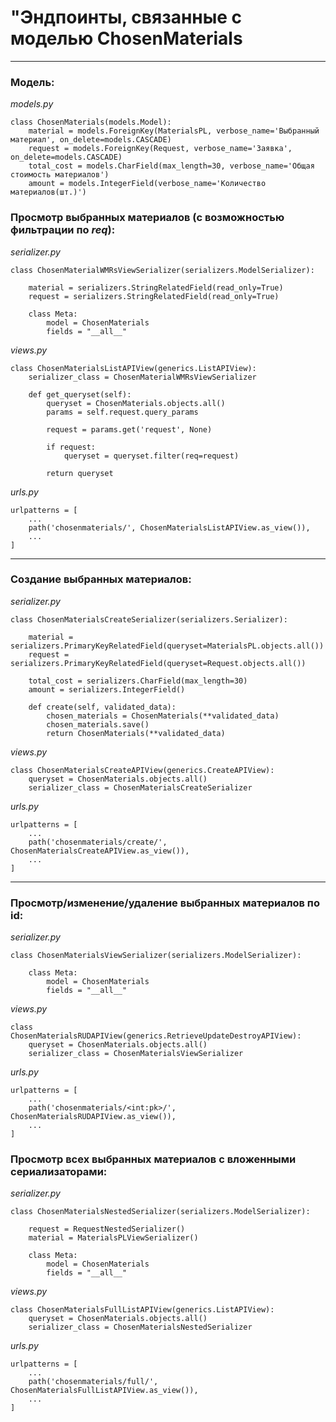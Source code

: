 # "Эндпоинты, связанные с моделью ChosenMaterials

---
### Модель:
_models.py_
```
class ChosenMaterials(models.Model):
    material = models.ForeignKey(MaterialsPL, verbose_name='Выбранный материал', on_delete=models.CASCADE)
    request = models.ForeignKey(Request, verbose_name='Заявка', on_delete=models.CASCADE)
    total_cost = models.CharField(max_length=30, verbose_name='Общая стоимость материалов')
    amount = models.IntegerField(verbose_name='Количество материалов(шт.)')
```

### Просмотр выбранных материалов (с возможностью фильтрации по _req_):
_serializer.py_
```
class ChosenMaterialWMRsViewSerializer(serializers.ModelSerializer):

    material = serializers.StringRelatedField(read_only=True)
    request = serializers.StringRelatedField(read_only=True)

    class Meta:
        model = ChosenMaterials
        fields = "__all__"
```

_views.py_
```
class ChosenMaterialsListAPIView(generics.ListAPIView):
    serializer_class = ChosenMaterialWMRsViewSerializer

    def get_queryset(self):
        queryset = ChosenMaterials.objects.all()
        params = self.request.query_params

        request = params.get('request', None)

        if request:
            queryset = queryset.filter(req=request)

        return queryset
```

_urls.py_
```
urlpatterns = [
    ...
    path('chosenmaterials/', ChosenMaterialsListAPIView.as_view()),
    ...
]
```
---
### Создание выбранных материалов:
_serializer.py_
```
class ChosenMaterialsCreateSerializer(serializers.Serializer):

    material = serializers.PrimaryKeyRelatedField(queryset=MaterialsPL.objects.all())
    request = serializers.PrimaryKeyRelatedField(queryset=Request.objects.all())

    total_cost = serializers.CharField(max_length=30)
    amount = serializers.IntegerField()

    def create(self, validated_data):
        chosen_materials = ChosenMaterials(**validated_data)
        chosen_materials.save()
        return ChosenMaterials(**validated_data)
```

_views.py_
```
class ChosenMaterialsCreateAPIView(generics.CreateAPIView):
    queryset = ChosenMaterials.objects.all()
    serializer_class = ChosenMaterialsCreateSerializer
```

_urls.py_
```
urlpatterns = [
    ...
    path('chosenmaterials/create/', ChosenMaterialsCreateAPIView.as_view()),
    ...
]
```
---
### Просмотр/изменение/удаление выбранных материалов по id:
_serializer.py_
```
class ChosenMaterialsViewSerializer(serializers.ModelSerializer):

    class Meta:
        model = ChosenMaterials
        fields = "__all__"
```

_views.py_
```
class ChosenMaterialsRUDAPIView(generics.RetrieveUpdateDestroyAPIView):
    queryset = ChosenMaterials.objects.all()
    serializer_class = ChosenMaterialsViewSerializer
```

_urls.py_
```
urlpatterns = [
    ...
    path('chosenmaterials/<int:pk>/', ChosenMaterialsRUDAPIView.as_view()),
    ...
]
```
### Просмотр всех выбранных материалов с вложенными сериализаторами:
_serializer.py_
```
class ChosenMaterialsNestedSerializer(serializers.ModelSerializer):

    request = RequestNestedSerializer()
    material = MaterialsPLViewSerializer()

    class Meta:
        model = ChosenMaterials
        fields = "__all__"
```

_views.py_
```
class ChosenMaterialsFullListAPIView(generics.ListAPIView):
    queryset = ChosenMaterials.objects.all()
    serializer_class = ChosenMaterialsNestedSerializer
```

_urls.py_
```
urlpatterns = [
    ...
    path('chosenmaterials/full/', ChosenMaterialsFullListAPIView.as_view()),
    ...
]
```